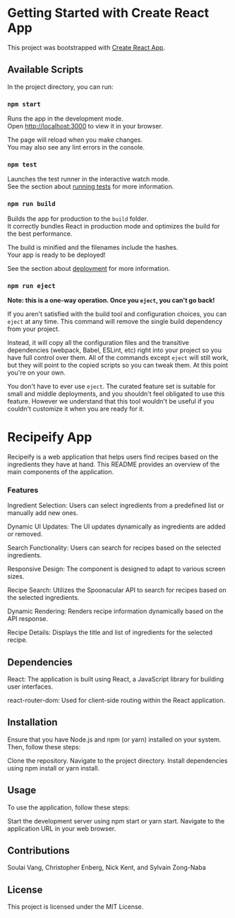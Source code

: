 # Getting Started with Create React App

This project was bootstrapped with [Create React App](https://github.com/facebook/create-react-app).

## Available Scripts

In the project directory, you can run:

### `npm start`

Runs the app in the development mode.\
Open [http://localhost:3000](http://localhost:3000) to view it in your browser.

The page will reload when you make changes.\
You may also see any lint errors in the console.

### `npm test`

Launches the test runner in the interactive watch mode.\
See the section about [running tests](https://facebook.github.io/create-react-app/docs/running-tests) for more information.

### `npm run build`

Builds the app for production to the `build` folder.\
It correctly bundles React in production mode and optimizes the build for the best performance.

The build is minified and the filenames include the hashes.\
Your app is ready to be deployed!

See the section about [deployment](https://facebook.github.io/create-react-app/docs/deployment) for more information.

### `npm run eject`

**Note: this is a one-way operation. Once you `eject`, you can't go back!**

If you aren't satisfied with the build tool and configuration choices, you can `eject` at any time. This command will remove the single build dependency from your project.

Instead, it will copy all the configuration files and the transitive dependencies (webpack, Babel, ESLint, etc) right into your project so you have full control over them. All of the commands except `eject` will still work, but they will point to the copied scripts so you can tweak them. At this point you're on your own.

You don't have to ever use `eject`. The curated feature set is suitable for small and middle deployments, and you shouldn't feel obligated to use this feature. However we understand that this tool wouldn't be useful if you couldn't customize it when you are ready for it.

# Recipeify App

Recipeify is a web application that helps users find recipes based on the ingredients they have at hand. This README provides an overview of the main components of the application.

### Features

Ingredient Selection: Users can select ingredients from a predefined list or manually add new ones.

Dynamic UI Updates: The UI updates dynamically as ingredients are added or removed.

Search Functionality: Users can search for recipes based on the selected ingredients.

Responsive Design: The component is designed to adapt to various screen sizes.

Recipe Search: Utilizes the Spoonacular API to search for recipes based on the selected ingredients.

Dynamic Rendering: Renders recipe information dynamically based on the API response.

Recipe Details: Displays the title and list of ingredients for the selected recipe.

## Dependencies

React: The application is built using React, a JavaScript library for building user interfaces.

react-router-dom: Used for client-side routing within the React application.

## Installation

Ensure that you have Node.js and npm (or yarn) installed on your system. Then, follow these steps:

Clone the repository.
Navigate to the project directory.
Install dependencies using npm install or yarn install.

## Usage

To use the application, follow these steps:

Start the development server using npm start or yarn start.
Navigate to the application URL in your web browser.

## Contributions

Soulai Vang, Christopher Enberg, Nick Kent, and Sylvain Zong-Naba

## License

This project is licensed under the MIT License.
